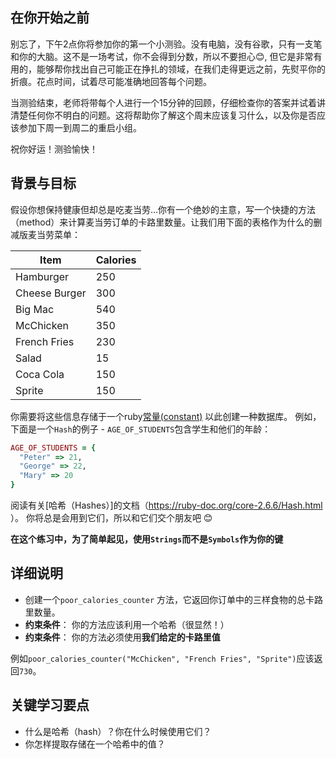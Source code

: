 <!-- Please put your translation here and with the same style in README.md -->
## 在你开始之前

别忘了，下午2点你将参加你的第一个小测验。没有电脑，没有谷歌，只有一支笔和你的大脑。这不是一场考试，你不会得到分数，所以不要担心😊, 但它是非常有用的，能够帮你找出自己可能正在挣扎的领域，在我们走得更远之前，先熨平你的折痕。花点时间，试着尽可能准确地回答每个问题。

当测验结束，老师将带每个人进行一个15分钟的回顾，仔细检查你的答案并试着讲清楚任何你不明白的问题。这将帮助你了解这个周末应该复习什么，以及你是否应该参加下周一到周二的重启小组。

祝你好运！测验愉快！

## 背景与目标

假设你想保持健康但却总是吃麦当劳...你有一个绝妙的主意，写一个快捷的方法（method）来计算麦当劳订单的卡路里数量。让我们用下面的表格作为什么的删减版麦当劳菜单：

<table class="table">
  <thead>
    <tr>
      <th>Item</th>
      <th>Calories</th>
    </tr>
  </thead>
  <tbody>
    <tr>
      <td>Hamburger</td>
      <td>250</td>
    </tr>
    <tr>
      <td>Cheese Burger</td>
      <td>300</td>
    </tr>
    <tr>
      <td>Big Mac</td>
      <td>540</td>
    </tr>
    <tr>
      <td>McChicken</td>
      <td>350</td>
    </tr>
    <tr>
      <td>French Fries</td>
      <td>230</td>
    </tr>
    <tr>
      <td>Salad</td>
      <td>15</td>
    </tr>
    <tr>
      <td>Coca Cola</td>
      <td>150</td>
    </tr>
    <tr>
      <td>Sprite</td>
      <td>150</td>
    </tr>
  </tbody>
</table>

你需要将这些信息存储于一个ruby[常量(constant)](http://en.wikibooks.org/wiki/Ruby_Programming/Syntax/Variables_and_Constants#Constants) 以此创建一种数据库。
例如，下面是一个`Hash`的例子 - `AGE_OF_STUDENTS`包含学生和他们的年龄：

```ruby
AGE_OF_STUDENTS = {
  "Peter" => 21,
  "George" => 22,
  "Mary" => 20
}
```

阅读有关[哈希（Hashes）]的文档（https://ruby-doc.org/core-2.6.6/Hash.html ）。
你将总是会用到它们，所以和它们交个朋友吧 😊

**在这个练习中，为了简单起见，使用`Strings`而不是`Symbols`作为你的键**

## 详细说明

- 创建一个`poor_calories_counter` 方法，它返回你订单中的三样食物的总卡路里数量。
- **约束条件**： 你的方法应该利用一个哈希（很显然！）
- **约束条件**： 你的方法必须使用**我们给定的卡路里值**

例如`poor_calories_counter("McChicken", "French Fries", "Sprite")`应该返回`730`。

## 关键学习要点

- 什么是哈希（hash）？你在什么时候使用它们？
- 你怎样提取存储在一个哈希中的值？





